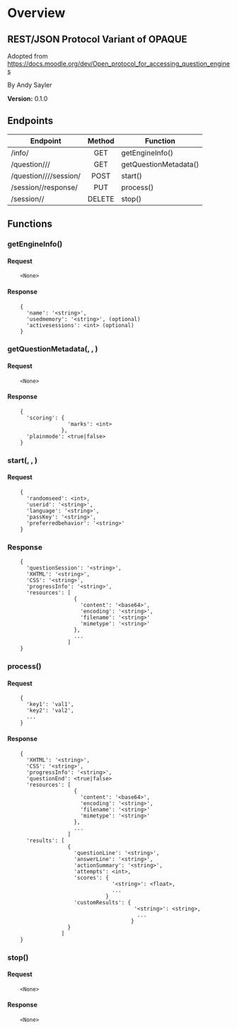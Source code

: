 # Overview #

## REST/JSON Protocol Variant of OPAQUE ##

Adopted from
https://docs.moodle.org/dev/Open_protocol_for_accessing_question_engines

By Andy Sayler

**Version:** 0.1.0

## Endpoints ##

| Endpoint                                 | Method | Function              |
| ---------------------------------------- |:------:| --------------------- |
| /info/                                   | GET    | getEngineInfo()       |
| /question/<base>/<id>/<version>          | GET    | getQuestionMetadata() |
| /question/<base>/<id>/<version>/session/ | POST   | start()               |
| /session/<id>/response/                  | PUT    | process()             |
| /session/<id>/                           | DELETE | stop()                |

## Functions ##

### getEngineInfo() ###
#### Request ####
```
    <None>
```
#### Response ####
```
    { 
      'name': '<string>',
      'usedmemory': '<string>', (optional)
      'activesessions': <int> (optional)
    }
```

### getQuestionMetadata(<base>, <id>, <version>) ###
#### Request ####
```
    <None>
```
#### Response ####
```
    { 
      'scoring': {
                   'marks': <int>
                 },
      'plainmode': <true|false>
    }
```

### start(<base>, <id>, <versions>) ###
#### Request ####
```
    {
      'randomseed': <int>,
      'userid': '<string>',
      'language': '<string>',
      'passKey': '<string>',
      'preferredbehavior': '<string>'
    }
```
### Response ###
```
    {
      'questionSession': '<string>',
      'XHTML': '<string>',
      'CSS': '<string>',
      'progressInfo': '<string>',
      'resources': [
                     {
                       'content': '<base64>',
                       'encoding': '<string>',
                       'filename': '<string>'
                       'mimetype': '<string>'
                     },
                     ...
                   ]
    }
```

### process(<id>) ###
#### Request ####
```
    {
      'key1': 'val1',
      'key2': 'val2',
      ...
    }
```
#### Response ####
```
    {
      'XHTML': '<string>',
      'CSS': '<string>',
      'progressInfo': '<string>',
      'questionEnd': <true|false>
      'resources': [
                     {
                       'content': '<base64>',
                       'encoding': '<string>',
                       'filename': '<string>'
                       'mimetype': '<string>'
                     },
                     ...
                   ]
      'results': [
                   {
                     'questionLine': '<string>',
                     'answerLine': '<string>',
                     'actionSummary': '<string>',
                     'attempts': <int>,
                     'scores': {
                                 '<string>': <float>,
                                 ...
                               }
                     'customResults': {
                                        '<string>': <string>,
                                         ...
                                       }
                   }
                 ]
    }
```

### stop(<id>) ###
#### Request ####
```
    <None>
```
#### Response ####
```
    <None>
```
